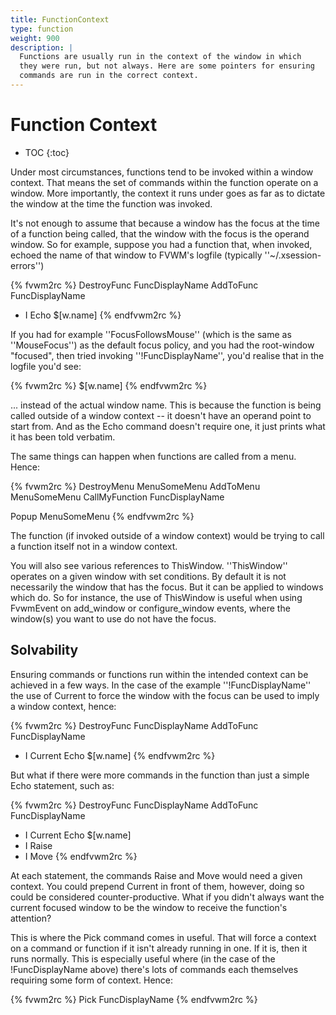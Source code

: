 ```yaml
---
title: FunctionContext
type: function
weight: 900
description: |
  Functions are usually run in the context of the window in which
  they were run, but not always. Here are some pointers for ensuring
  commands are run in the correct context.
---
```

# Function Context

* TOC
{:toc}

Under most circumstances, functions tend to be invoked within a window context.
That means the set of commands within the function operate on a window.  More
importantly, the context it runs under goes as far as to dictate the window at
the time the function was invoked.

It's not enough to assume that because a window has the focus at the time of a
function being called, that the window with the focus is the operand window.
So for example, suppose you had a function that, when invoked, echoed the name of
that window to FVWM's logfile (typically ''~/.xsession-errors'')


{% fvwm2rc %}
DestroyFunc FuncDisplayName
AddToFunc   FuncDisplayName
+ I Echo $[w.name]
{% endfvwm2rc %}

If you had for example ''FocusFollowsMouse'' (which is the same as
''MouseFocus'') as the default focus policy, and you had the root-window
"focused", then tried invoking ''!FuncDisplayName'', you'd realise that in the
logfile you'd see:

{% fvwm2rc %}
$[w.name]
{% endfvwm2rc %}

... instead of the actual window name.  This is because the function is being
called outside of a window context -- it doesn't have an operand point to
start from.  And as the Echo command doesn't require one, it just prints what
it has been told verbatim.

The same things can happen when functions are called from a menu.  Hence:


{% fvwm2rc %}
DestroyMenu MenuSomeMenu
AddToMenu   MenuSomeMenu CallMyFunction FuncDisplayName

Popup MenuSomeMenu
{% endfvwm2rc %}

The function (if invoked outside of a window context) would be trying to call
a function itself not in a window context.

You will also see various references to ThisWindow.  ''ThisWindow'' operates
on a given window with set conditions.  By default it is not necessarily the
window that has the focus.  But it can be applied to windows which do.  So
for instance, the use of ThisWindow is useful when using FvwmEvent on
add\_window or configure\_window events, where the window(s) you want to use do not have the focus.

## Solvability

Ensuring commands or functions run within the intended context can be achieved
in a few ways.  In the case of the example ''!FuncDisplayName'' the use of
Current to force the window with the focus can be used to imply a window
context, hence:


{% fvwm2rc %}
DestroyFunc FuncDisplayName
AddToFunc   FuncDisplayName
+ I Current Echo $[w.name]
{% endfvwm2rc %}

But what if there were more commands in the function than just a simple Echo
statement, such as:

{% fvwm2rc %}
DestroyFunc FuncDisplayName
AddToFunc   FuncDisplayName
+ I Current Echo $[w.name]
+ I Raise
+ I Move
{% endfvwm2rc %}

At each statement, the commands Raise and Move would need a given context.
You could prepend Current in front of them, however, doing so could be
considered counter-productive.   What if you didn't always want the current
focused window to be the window to receive the function's attention?

This is where the Pick command comes in useful.  That will force a context on
a command or function if it isn't already running in one.  If it is, then it
runs normally.  This is especially useful where (in the case of the
!FuncDisplayName above) there's lots of commands each themselves requiring some
form of context.  Hence:

{% fvwm2rc %}
Pick FuncDisplayName
{% endfvwm2rc %}
